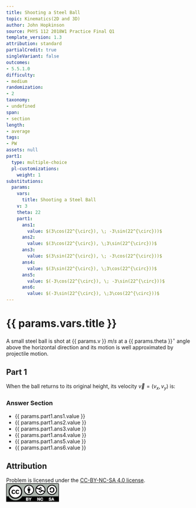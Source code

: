```yaml
---
title: Shooting a Steel Ball
topic: Kinematics(2D and 3D)
author: John Hopkinson
source: PHYS 112 2018W1 Practice Final Q1
template_version: 1.3
attribution: standard
partialCredit: true
singleVariant: false
outcomes:
- 5.5.1.0
difficulty:
- medium
randomization:
- 2
taxonomy:
- undefined
span:
- section
length:
- average
tags:
- PW
assets: null
part1:
  type: multiple-choice
  pl-customizations:
    weight: 1
substitutions:
  params:
    vars:
      title: Shooting a Steel Ball
    v: 3
    theta: 22
    part1:
      ans1:
        value: $(3\cos(22^{\circ}), \; -3\sin(22^{\circ}))$
      ans2:
        value: $(3\cos(22^{\circ}), \;3\sin(22^{\circ}))$
      ans3:
        value: $(3\sin(22^{\circ}), \; -3\cos(22^{\circ}))$
      ans4:
        value: $(3\sin(22^{\circ}), \;3\cos(22^{\circ}))$
      ans5:
        value: $(-3\cos(22^{\circ}), \; -3\sin(22^{\circ}))$
      ans6:
        value: $(-3\sin(22^{\circ}), \;3\cos(22^{\circ}))$
---
```

# {{ params.vars.title }}
A small steel ball is shot at {{ params.v }} $m/s$ at a {{ params.theta }}$^{\circ}$ angle above the horizontal direction and its motion is well approximated by projectile motion.

## Part 1

When the ball returns to its original height, its velocity $\overrightarrow{v} = (v_x, v_y)$ is:

### Answer Section

- {{ params.part1.ans1.value }}
- {{ params.part1.ans2.value }}
- {{ params.part1.ans3.value }}
- {{ params.part1.ans4.value }}
- {{ params.part1.ans5.value }}
- {{ params.part1.ans6.value }}

## Attribution

Problem is licensed under the [CC-BY-NC-SA 4.0 license](https://creativecommons.org/licenses/by-nc-sa/4.0/).<br> ![The Creative Commons 4.0 license requiring attribution-BY, non-commercial-NC, and share-alike-SA license.](https://raw.githubusercontent.com/firasm/bits/master/by-nc-sa.png)